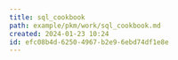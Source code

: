 ```yaml
---
title: sql_cookbook
path: example/pkm/work/sql_cookbook.md
created: 2024-01-23 10:24
id: efc08b4d-6250-4967-b2e9-6ebd74df1e8e
---
```

